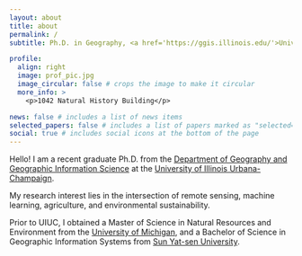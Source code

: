 ```yaml
---
layout: about
title: about
permalink: /
subtitle: Ph.D. in Geography, <a href='https://ggis.illinois.edu/'>University of Illinois Urbana-Champaign</a>

profile:
  align: right
  image: prof_pic.jpg
  image_circular: false # crops the image to make it circular
  more_info: >
    <p>1042 Natural History Building</p>

news: false # includes a list of news items
selected_papers: false # includes a list of papers marked as "selected={true}"
social: true # includes social icons at the bottom of the page
---
```


Hello! I am a recent graduate Ph.D. from the [Department of Geography and Geographic Information Science](https://ggis.illinois.edu/) at the [University of Illinois Urbana-Champaign](https://illinois.edu). 

My research interest lies in the intersection of remote sensing, machine learning, agriculture, and environmental sustainability. 

Prior to UIUC, I obtained a Master of Science in Natural Resources and Environment from the [University of Michigan](https://seas.umich.edu), and a Bachelor of Science in Geographic Information Systems from [Sun Yat-sen University](https://www.sysu.edu.cn/sysuen/).
